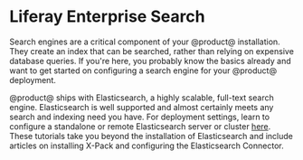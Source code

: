 # Liferay Enterprise Search [](id=installing-a-search-engine)

Search engines are a critical component of your @product@ installation. They
create an index that can be searched, rather than relying on expensive database
queries. If you're here, you probably know the basics already and want to get
started on configuring a search engine for your @product@ deployment. 

@product@ ships with Elasticsearch, a highly scalable, full-text search engine.
Elasticsearch is well supported and almost certainly meets any search and
indexing need you have. For deployment settings, learn to configure
a standalone or remote Elasticsearch server or cluster
[here](/discover/deployment/-/knowledge_base/7-1/installing-elasticsearch).
These tutorials take you beyond the installation of Elasticsearch and include
articles on installing X-Pack and configuring the Elasticsearch Connector.

<!-- If you need to use Solr, it's also supported in @product@, and you can read more
about its configuration [here](discover/deployment/-/knowledge_base/7-0/using-solr).-->
